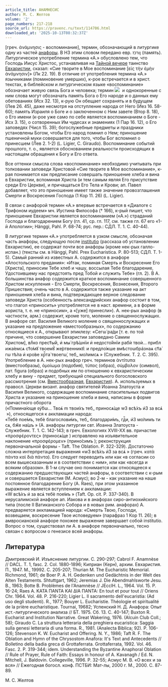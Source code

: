 ```yaml
---
article_title: АНАМНЕСИС
author: М. С. Желтов
volume: '2'
page_numbers: 217-218
source_url: https://pravenc.ru/text/114706.html
downloaded_at: '2025-10-13T08:32:37Z'
---
```


[греч. ἀνάμνησις - воспоминание], термин, обозначающий в литургике одну из частей [анафоры](https://pravenc.ru/text/Анафора.html). В НЗ этим словом передано евр. ןורכז (память). Литургическое употребление термина «А.» обусловлено тем, что Господь Иисус Христос, устанавливая на [Тайной вечере](<https://pravenc.ru/text/Тайной вечере.html>) таинство [Евхаристии](https://pravenc.ru/text/Евхаристия.html), сказал: «Сие творите в Мое воспоминание [εἰς τὴν ἐμὴν ἀνάμνησιν]» (Лк 22. 19). В отличие от употребления термина «А.» язычниками (поминовение умерших), к-рое встречается и в христ. текстах, в библейском и литургическом языке «воспоминание» обозначает живую связь Бога и человека; термин ![](https://pravenc.ru/char/2712331/x40wrkz/image.png)  и однокоренные с ним слова могут обозначать память Бога о Его народе и о данных ему обетованиях (Исх 32. 13), к-рую Он обещает сохранять и в будущем (Лев 26. 45), даже несмотря на отступление народа от Него (Иез 16. 58-60); память Израиля о Боге и о заключенном с Ним завете (Втор 8. 18), о Его имени (к-рое уже само по себе является воспоминанием о Боге - Исх 3. 15), о сотворенных Им чудесах и знамениях (1 Пар 16. 12), о Его заповедях (Числ 15. 39); богослужебные предметы и праздники установлены Богом, чтобы Его народ помнил о Нем; приношение пшеничной муки совершается для того, чтобы Бог вспомнил о принесшем (Лев 2. 1-2) (L. Ligier, C. Giraudo). Воспоминание событий прошлого, т. о., является обоснованием реальности происходящих в настоящем обращения к Богу и Его ответа.

Все оттенки смысла слова «воспоминание» необходимо учитывать при толковании заповеди Христовой «Сие творите в Мое воспоминание», к-рая понимается как предписание совершать приношение хлеба и вина в Евхаристии, вспоминая Христа (и тем самым являя Его присутствие среди Его Церкви), и причащаться Его Тела и Крови; ап. Павел добавляет, что это приношение имеет также значение провозглашения Смерти и Воскресения Господа (1 Кор 11. 26) (L. Ligier).

В связи с анафорой термин «А.» впервые встречается в «Диалоге с Трифоном иудеем» мч. Иустина Философа († 166), к-рый пишет, что приношение Евхаристии является воспоминанием («А.») страданий Господа и благодарением Богу (гл. 41, ср. гл. 117, см. также гл. 67 его «1-й Апологии»; Hänggi, Pahl. P. 68-74; рус. пер.: СДЛ. Т. 1. С. 40-44).

В литургике термин «А.» употребляется в узком смысле, обозначая часть анафоры, следующую после [institutio](https://pravenc.ru/text/institutio.html) (рассказа об установлении Евхаристии), ее содержат почти все анафоры (кроме нек-рых галло-испан.) (тексты см. в Hänggi, Pahl. Prex Eucharistica. P. 80-513; СДЛ. Т. 1-5). Самый ранний из известных А. содержится в анафоре «Апостольского предания»: «Итак, поминая Смерть и Воскресение Его [Христа], приносим Тебе хлеб и чашу, воссылая Тебе благодарение, Удостоившему нас предстоять пред Тобой и служить Тебе» (гл. 2). В А. большинства анафор содержится краткое воспоминание совершенного Христом искупления - Его Смерти, Воскресения, Вознесения, Второго Пришествия; очень часто в А. содержится также указание на акт приношения хлеба и вина, подтверждающее верное следование заповеди Христа (особенность александрийских анафор состоит в том, что глагол «приносить» употребляется не в наст. времени, а в форме аориста, т. е. не «приносим», а «[уже] принесли»). А. нек-рых анафор (в частности, арм.) содержит, кроме того, моление о священнослужащих. В анафоре свт. Василия Великого моление о священнослужащих и указание на предложение «вместообразных», по содержанию относящиеся к А., открывают эпиклезу: «<span class="cu">Сегѡ̀</span> <span class="cu">ра́ди</span> [т. е. по той причине, что совершение Евхаристии заповедано Самим Христом]<span class="cu">,</span> <span class="cu">влⷣко</span> <span class="cu">прест҃ы́й,</span> <span class="cu">и҆</span> <span class="cu">мы̀</span> <span class="cu">грѣ́шнїи</span> <span class="cu">и҆</span> <span class="cu">недосто́йнїи</span> <span class="cu">рабѝ</span> <span class="cu">твоѝ...</span> <span class="cu">приближа́емсѧ</span> <span class="cu">ст҃о́мꙋ</span> <span class="cu">твоемꙋ̀</span> <span class="cu">же́ртвенникꙋ:</span> <span class="cu">и</span> <span class="cu">предло́жше</span> <span class="cu">вмѣстоѡбра҆знаѧ</span> <span class="cu">ст҃а́гѡ</span> <span class="cu">тѣ́ла</span> <span class="cu">и҆</span> <span class="cu">кро́ве</span> <span class="cu">хрⷭ҇та̀</span> <span class="cu">твоегѡ̀,</span> <span class="cu">теб_</span> <span class="cu">мо́лимсѧ</span> » (Служебник. Т. 2. С. 395). Употребление в А. нек-рых анафор греч. терминов ἀντίτυπα (вместообразы), ὁμοίωμα (подобия), τύπος (образ), σύμβολον (символ), лат. figura (образ) и подобных им по отношению к евхаристическим хлебу и вину - предмет, требующий специального богословского рассмотрения (см. [Вместообразная](https://pravenc.ru/text/Вместообразная.html), [Евхаристия](https://pravenc.ru/text/Евхаристия.html)). А. используемых в правосл. Церкви визант. анафор святителей Иоанна Златоуста и Василия Великого, содержащие воспоминание спасительных подвигов Христа и указание на приношение хлеба и вина, написаны в форме причастного оборота («<span class="cu">Помина́юще</span> <span class="cu">ᲂу҆́бѡ...</span> <span class="cu">Твоѧ҆</span> <span class="cu">m</span> <span class="cu">твои́хъ</span> <span class="cu">теб_</span> <span class="cu">приносѧ́ще</span> <span class="cu">w3</span> <span class="cu">всѣ́хъ</span> <span class="cu">и҆3</span> <span class="cu">за</span> <span class="cu">всѧ҆</span> »), относящегося к аккламации народа: «<span class="cu">Тебѐ</span> <span class="cu">пое́мъ,</span> <span class="cu">тебѐ</span> <span class="cu">благослови́мъ,</span> <span class="cu">теб_</span> <span class="cu">благодари́мъ,</span> <span class="cu">гдⷭ҇и,</span> <span class="cu">и҆3</span> <span class="cu">мо́лимъ</span> <span class="cu">ти</span> <span class="cu">сѧ,</span> <span class="cu">бж҃е</span> <span class="cu">на́шъ</span> » (А. анафоры литургии свт. Иоанна Златоуста - Служебник. Т. 1. С. 142-143; в греч. Евхологиях XVIII-XX вв. причастие «προσφέροντες» (<span class="cu">приносѧ́ще</span> ) исправлено на изъявительное наклонение «προσφέρομεν» (<span class="cu">прино́симъ</span> ); реконструкция первоначальной формы - Taft. The Oblation. P. 322-329). Достаточно сложна интерпретация выражения «<span class="cu">w3</span> <span class="cu">всѣ́хъ</span> <span class="cu">и҆3</span> <span class="cu">за</span> <span class="cu">всѧ҆</span> » (греч. κατὰ πάντα καὶ διὰ πάντα). Его следует переводить или как «в согласии со всем вышесказанным и в соответствии с ним», или как «всегда и всяким образом». В 1-м случае оно понимается как относящееся к содержанию предшествующих частей анафоры, в соответствии с к-рым и совершается Евхаристия (М. Асмус); во 2-м - как указание на наше постоянное благодарение Богу (A. Raes), при этом указанное выражение является вступлением к аккламации: «<span class="cu">W</span> <span class="cu">всѣ́хъ</span> <span class="cu">и҆</span> <span class="cu">за</span> <span class="cu">всѧ҆</span> <span class="cu">тебѐ</span> <span class="cu">пое́мъ</span> » (Taft. Op. cit. P. 337-340). В иерусалимской анафоре ап. Иакова и в анафорах сиро-антиохийского типа (после II Ватиканского Собора и в новых рим. анафорах) А. предваряется аккламацией народа: «Смерть Твою, Господи, возвещаем, воскресение Твое исповедуем» (парафраз 1 Кор 11. 26); в амвросианской анафоре похожее выражение завершает собой institutio. Вопрос о том, существовал ли А. в анафоре первоначально, тесно связан с вопросом о генезисе всей анафоры.

## Литература

Дмитревский И. Изъяснение литургии. С. 290-297; Cabrol F. Anamnèse // DACL. T. 1, fasc. 2. Col. 1880-1896; Киприан (Керн), архим. Евхаристия. П., 1947. М., 19992. С. 205-207; Thurian M.  The Eucharistic Memorial. Richmond, 1961; de Boer P. A. H. Gedenken und Gedächtnis in der Welt des Alten Testaments. Shtuttgart, 1962; Jeremias J. Die Abendmahlsworte Jesu. B., 1963; Botte B. Problèmes de l'Anamnèse // JEcclH. L., 1964. Vol. 15. P. 16-24; Raes A. ΚΑΤΑ ΠΑΝΤΑ ΚΑΙ ΔΙΑ ΠΑΝΤΑ: En tout et pour tout // Oriens Chr. 1964. Vol. 48. P. 216-220; Ligier L. Il sacramento dell'eucaristia: (Ad uso degli studenti). R., 1977; Bouyer L. Eucharistie. Théologie et spiritualité de la prière eucharistique. Tournai, 19682; Успенский Н. Д. Анафора: Опыт ист.-литургического анализа // БТ. 1975. Сб. 13. С. 40-147; Buxton R. Eucharist and Institution Narrative. Great Wakering, 1976. (Alcuin Club Coll.; 58); Giraudo C. La struttura letteraria della preghiera eucaristica: Saggia sulla genesi letteraria di una forma. R., 1981. (Analecta Biblica; 92). P. 106-126; Stevenson K. W. Eucharist and Offering. N. Y., 1986; Taft R. F. The Oblation and Hymn of the Chrysostom Anafora: It's Text and Antecedents // Bolletino della badia greca di Grottaferrata. Grottaferrata, 1992. Vol. 46. Fasc. 2. P. 319-344; idem. Understanding the Byzantine Anaphoral Oblation // Rule of Prayer, Rule of Faith: Essays in honour of A. Kavanagh / Ed. N. Mitchell, J. Baldovin. Collegeville, 1996. P. 32-55; Асмус М. В. «О всех и за вся» // Ежегодная богосл. конф. ПСТБИ: Мат-лы, 2000 г. М., 2000. С. 87-89.

М. С. Желтов
